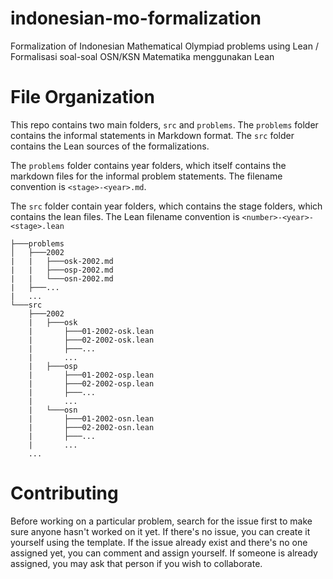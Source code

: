 # indonesian-mo-formalization
Formalization of Indonesian Mathematical Olympiad problems using Lean / Formalisasi soal-soal OSN/KSN Matematika menggunakan Lean

# File Organization

This repo contains two main folders, `src` and `problems`. The `problems` folder contains the informal statements in Markdown format.  The `src` folder contains the Lean sources of the formalizations.

The `problems` folder contains year folders, which itself contains the markdown files for the informal problem statements. The filename convention is `<stage>-<year>.md`. 

The `src` folder contain year folders, which contains the stage folders, which contains the lean files. The Lean filename convention is `<number>-<year>-<stage>.lean`

```
├───problems
│   ├───2002
|   |   ├───osk-2002.md
|   |   ├───osp-2002.md
|   |   └───osn-2002.md
|   ├───...
|   ...
└───src
    ├───2002
    |   ├───osk
    |       ├───01-2002-osk.lean
    |       ├───02-2002-osk.lean
    |       ├───...
    |       ...
    |   ├───osp
    |       ├───01-2002-osp.lean
    |       ├───02-2002-osp.lean
    |       ├───...
    |       ...
    |   └───osn
    |       ├───01-2002-osn.lean
    |       ├───02-2002-osn.lean
    |       ├───...
    |       ...
    ...
```

# Contributing

Before working on a particular problem, search for the issue first to make sure anyone hasn't worked on it yet. If there's no issue, you can create it yourself using the template. If the issue already exist and there's no one assigned yet, you can comment and assign yourself. If someone is already assigned, you may ask that person if you wish to collaborate.